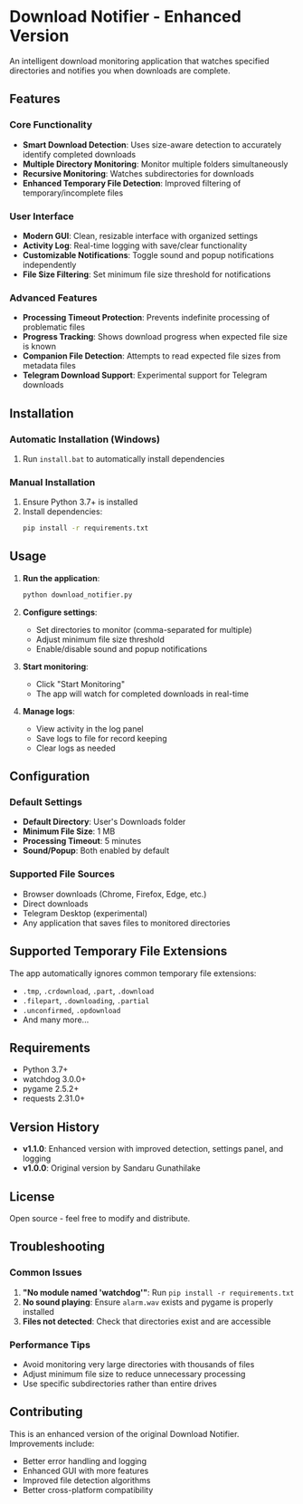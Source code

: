 # Download Notifier - Enhanced Version

An intelligent download monitoring application that watches specified directories and notifies you when downloads are complete.

## Features

### Core Functionality
- **Smart Download Detection**: Uses size-aware detection to accurately identify completed downloads
- **Multiple Directory Monitoring**: Monitor multiple folders simultaneously 
- **Recursive Monitoring**: Watches subdirectories for downloads
- **Enhanced Temporary File Detection**: Improved filtering of temporary/incomplete files

### User Interface
- **Modern GUI**: Clean, resizable interface with organized settings
- **Activity Log**: Real-time logging with save/clear functionality
- **Customizable Notifications**: Toggle sound and popup notifications independently
- **File Size Filtering**: Set minimum file size threshold for notifications

### Advanced Features
- **Processing Timeout Protection**: Prevents indefinite processing of problematic files
- **Progress Tracking**: Shows download progress when expected file size is known
- **Companion File Detection**: Attempts to read expected file sizes from metadata files
- **Telegram Download Support**: Experimental support for Telegram downloads

## Installation

### Automatic Installation (Windows)
1. Run `install.bat` to automatically install dependencies

### Manual Installation
1. Ensure Python 3.7+ is installed
2. Install dependencies:
   ```bash
   pip install -r requirements.txt
   ```

## Usage

1. **Run the application**:
   ```bash
   python download_notifier.py
   ```

2. **Configure settings**:
   - Set directories to monitor (comma-separated for multiple)
   - Adjust minimum file size threshold
   - Enable/disable sound and popup notifications

3. **Start monitoring**:
   - Click "Start Monitoring"
   - The app will watch for completed downloads in real-time

4. **Manage logs**:
   - View activity in the log panel
   - Save logs to file for record keeping
   - Clear logs as needed

## Configuration

### Default Settings
- **Default Directory**: User's Downloads folder
- **Minimum File Size**: 1 MB
- **Processing Timeout**: 5 minutes
- **Sound/Popup**: Both enabled by default

### Supported File Sources
- Browser downloads (Chrome, Firefox, Edge, etc.)
- Direct downloads
- Telegram Desktop (experimental)
- Any application that saves files to monitored directories

## Supported Temporary File Extensions
The app automatically ignores common temporary file extensions:
- `.tmp`, `.crdownload`, `.part`, `.download`
- `.filepart`, `.downloading`, `.partial`
- `.unconfirmed`, `.opdownload`
- And many more...

## Requirements
- Python 3.7+
- watchdog 3.0.0+
- pygame 2.5.2+
- requests 2.31.0+

## Version History
- **v1.1.0**: Enhanced version with improved detection, settings panel, and logging
- **v1.0.0**: Original version by Sandaru Gunathilake

## License
Open source - feel free to modify and distribute.

## Troubleshooting

### Common Issues
1. **"No module named 'watchdog'"**: Run `pip install -r requirements.txt`
2. **No sound playing**: Ensure `alarm.wav` exists and pygame is properly installed
3. **Files not detected**: Check that directories exist and are accessible

### Performance Tips
- Avoid monitoring very large directories with thousands of files
- Adjust minimum file size to reduce unnecessary processing
- Use specific subdirectories rather than entire drives

## Contributing
This is an enhanced version of the original Download Notifier. Improvements include:
- Better error handling and logging
- Enhanced GUI with more features
- Improved file detection algorithms
- Better cross-platform compatibility
